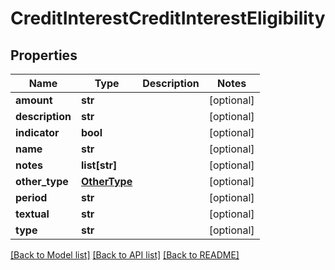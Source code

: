 # CreditInterestCreditInterestEligibility

## Properties
Name | Type | Description | Notes
------------ | ------------- | ------------- | -------------
**amount** | **str** |  | [optional] 
**description** | **str** |  | [optional] 
**indicator** | **bool** |  | [optional] 
**name** | **str** |  | [optional] 
**notes** | **list[str]** |  | [optional] 
**other_type** | [**OtherType**](OtherType.md) |  | [optional] 
**period** | **str** |  | [optional] 
**textual** | **str** |  | [optional] 
**type** | **str** |  | [optional] 

[[Back to Model list]](../README.md#documentation-for-models) [[Back to API list]](../README.md#documentation-for-api-endpoints) [[Back to README]](../README.md)


